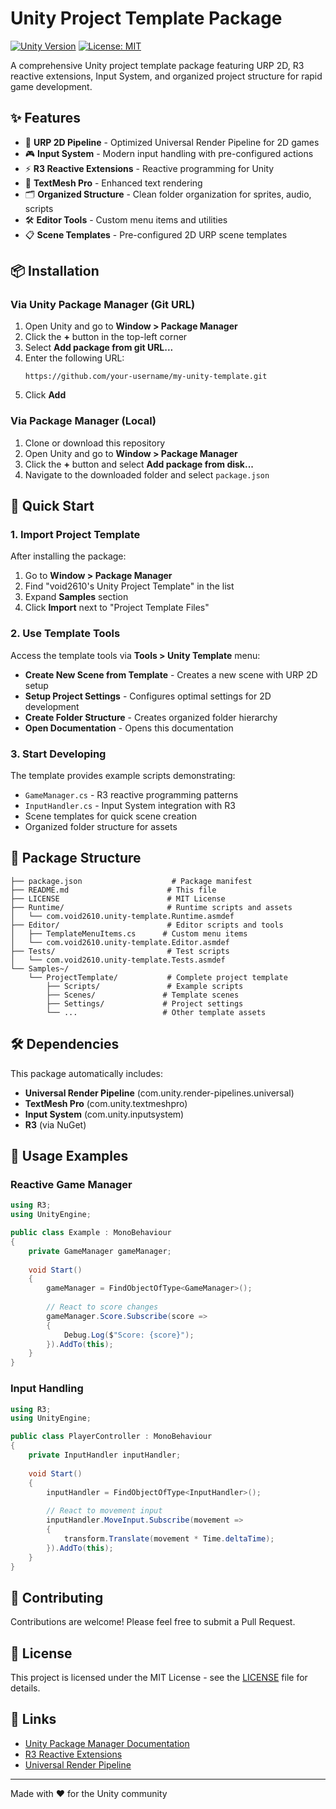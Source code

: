 # Unity Project Template Package

[![Unity Version](https://img.shields.io/badge/Unity-2022.3+-green.svg)](https://unity3d.com/get-unity/download)
[![License: MIT](https://img.shields.io/badge/License-MIT-yellow.svg)](https://opensource.org/licenses/MIT)

A comprehensive Unity project template package featuring URP 2D, R3 reactive extensions, Input System, and organized project structure for rapid game development.

## ✨ Features

- 🎨 **URP 2D Pipeline** - Optimized Universal Render Pipeline for 2D games
- 🎮 **Input System** - Modern input handling with pre-configured actions
- ⚡ **R3 Reactive Extensions** - Reactive programming for Unity
- 📝 **TextMesh Pro** - Enhanced text rendering
- 🗂️ **Organized Structure** - Clean folder organization for sprites, audio, scripts
- 🛠️ **Editor Tools** - Custom menu items and utilities
- 📋 **Scene Templates** - Pre-configured 2D URP scene templates

## 📦 Installation

### Via Unity Package Manager (Git URL)

1. Open Unity and go to **Window > Package Manager**
2. Click the **+** button in the top-left corner
3. Select **Add package from git URL...**
4. Enter the following URL:
   ```
   https://github.com/your-username/my-unity-template.git
   ```
5. Click **Add**

### Via Package Manager (Local)

1. Clone or download this repository
2. Open Unity and go to **Window > Package Manager**
3. Click the **+** button and select **Add package from disk...**
4. Navigate to the downloaded folder and select `package.json`

## 🚀 Quick Start

### 1. Import Project Template

After installing the package:

1. Go to **Window > Package Manager**
2. Find "void2610's Unity Project Template" in the list
3. Expand **Samples** section
4. Click **Import** next to "Project Template Files"

### 2. Use Template Tools

Access the template tools via **Tools > Unity Template** menu:

- **Create New Scene from Template** - Creates a new scene with URP 2D setup
- **Setup Project Settings** - Configures optimal settings for 2D development
- **Create Folder Structure** - Creates organized folder hierarchy
- **Open Documentation** - Opens this documentation

### 3. Start Developing

The template provides example scripts demonstrating:

- `GameManager.cs` - R3 reactive programming patterns
- `InputHandler.cs` - Input System integration with R3
- Scene templates for quick scene creation
- Organized folder structure for assets

## 📁 Package Structure

```
├── package.json                    # Package manifest
├── README.md                      # This file
├── LICENSE                        # MIT License
├── Runtime/                       # Runtime scripts and assets
│   └── com.void2610.unity-template.Runtime.asmdef
├── Editor/                        # Editor scripts and tools
│   ├── TemplateMenuItems.cs      # Custom menu items
│   └── com.void2610.unity-template.Editor.asmdef
├── Tests/                         # Test scripts
│   └── com.void2610.unity-template.Tests.asmdef
└── Samples~/
    └── ProjectTemplate/           # Complete project template
        ├── Scripts/               # Example scripts
        ├── Scenes/               # Template scenes
        ├── Settings/             # Project settings
        └── ...                   # Other template assets
```

## 🛠️ Dependencies

This package automatically includes:

- **Universal Render Pipeline** (com.unity.render-pipelines.universal)
- **TextMesh Pro** (com.unity.textmeshpro)
- **Input System** (com.unity.inputsystem)
- **R3** (via NuGet)

## 📖 Usage Examples

### Reactive Game Manager

```csharp
using R3;
using UnityEngine;

public class Example : MonoBehaviour
{
    private GameManager gameManager;
    
    void Start()
    {
        gameManager = FindObjectOfType<GameManager>();
        
        // React to score changes
        gameManager.Score.Subscribe(score => 
        {
            Debug.Log($"Score: {score}");
        }).AddTo(this);
    }
}
```

### Input Handling

```csharp
using R3;
using UnityEngine;

public class PlayerController : MonoBehaviour
{
    private InputHandler inputHandler;
    
    void Start()
    {
        inputHandler = FindObjectOfType<InputHandler>();
        
        // React to movement input
        inputHandler.MoveInput.Subscribe(movement => 
        {
            transform.Translate(movement * Time.deltaTime);
        }).AddTo(this);
    }
}
```

## 🤝 Contributing

Contributions are welcome! Please feel free to submit a Pull Request.

## 📄 License

This project is licensed under the MIT License - see the [LICENSE](LICENSE) file for details.

## 🔗 Links

- [Unity Package Manager Documentation](https://docs.unity3d.com/Manual/upm-ui.html)
- [R3 Reactive Extensions](https://github.com/Cysharp/R3)
- [Universal Render Pipeline](https://docs.unity3d.com/Packages/com.unity.render-pipelines.universal@latest)

---

Made with ❤️ for the Unity community